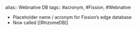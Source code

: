 ---
---

alias:: Webnative DB
tags:: #acronym, #Fission, #Webnative

- Placeholder name / acronym for Fission’s edge database
- Now called [[RhizomeDB]]